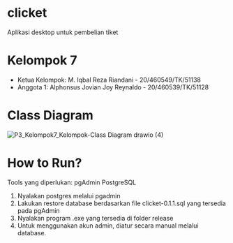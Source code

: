 # clicket
Aplikasi desktop untuk pembelian tiket

# Kelompok 7
- Ketua Kelompok: M. Iqbal Reza Riandani - 20/460549/TK/51138 <br />
- Anggota 1: Alphonsus Jovian Joy Reynaldo - 20/460539/TK/51128

# Class Diagram
![P3_Kelompok7_Kelompok-Class Diagram drawio (4)](https://user-images.githubusercontent.com/55451337/189598499-ceedc6fd-e058-4d9d-9d6a-e0e183f20e54.png)

# How to Run?
Tools yang diperlukan: pgAdmin PostgreSQL
1. Nyalakan postgres melalui pgadmin
3. Lakukan restore database berdasarkan file clicket-0.1.1.sql yang tersedia pada pgAdmin
4. Nyalakan program .exe yang tersedia di folder release
5. Untuk menggunakan akun admin, diatur secara manual melalui database.


